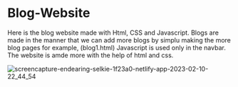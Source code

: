 # Blog-Website
Here is the blog website made with Html, CSS and Javascript.
Blogs are made in the manner that we can add more blogs by simplu making the more blog pages for example, (blog1.html)
Javascript is used only in the navbar.
The website is amde more with the help of html and css.



![screencapture-endearing-selkie-1f23a0-netlify-app-2023-02-10-22_44_54](https://user-images.githubusercontent.com/96942950/218154319-2a4cc80e-4b4f-4977-8d1c-4c171dad7285.png)

